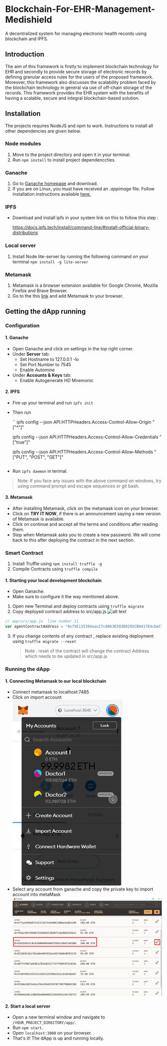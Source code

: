 




# Blockchain-For-EHR-Management-Medishield
A decentralized system for managing electronic health records using blockchain and IPFS.


## Introduction

The aim of this framework is firstly to implement blockchain technology for EHR and secondly to provide secure storage of electronic records by defining granular access rules for the users of the proposed framework. Moreover, this framework also discusses the scalability problem faced by the blockchain technology in general via use of off-chain storage of the records. This framework provides the EHR system with the benefits of having a scalable, secure and integral blockchain-based solution.

<!-- TABLE OF CONTENTS -->

## Installation

The projects requires NodeJS and npm to work. Instructions to install all other dependencies are given below.

### Node modules

1. Move to the project directory and open it in your terminal.
2. Run `npm install` to install project dependenccties.

### Ganache

1. Go to [Ganache homepage](https://truffleframework.com/ganache) and download.
2. If you are on Linux, you must have received an _.appimage_ file. Follow installation instructions available [here.](https://itsfoss.com/use-appimage-linux/)

### IPFS

- Download and install ipfs in your system link on this to follow this step :

   https://docs.ipfs.tech/install/command-line/#install-official-binary-distributions

### Local server

1. Install Node lite-server by running the following command on your terminal `npm install -g lite-server`

### Metamask

1. Metamask is a browser extension available for Google Chrome, Mozilla Firefox and Brave Browser.
2. Go to the this [link](http://metamask.io/) and add Metamask to your browser.

## Getting the dApp running

### Configuration

#### 1. Ganache

- Open Ganache and click on settings in the top right corner.
- Under **Server** tab:
  - Set Hostname to 127.0.0.1 -lo
  - Set Port Number to 7545
  - Enable Automine
- Under **Accounts & Keys** tab:
  - Enable Autogenerate HD Mnemonic

#### 2. IPFS



- Fire up your terminal and run `ipfs init`
- Then run

  ``
  ipfs config --json API.HTTPHeaders.Access-Control-Allow-Origin "[\"*\"]"
  
  ipfs config --json API.HTTPHeaders.Access-Control-Allow-Credentials "[\"true\"]"
  
  ipfs config --json API.HTTPHeaders.Access-Control-Allow-Methods "[\"PUT\", \"POST\", \"GET\"]"
  ```
-  Run `ipfs daemon` in terimal.  

  > Note: If you face any issues with the above command on windows, try using command prompt and escape sequences or git bash.

#### 3. Metamask

- After installing Metamask, click on the metamask icon on your browser.
- Click on **TRY IT NOW**, if there is an announcement saying a new version of Metamask is available.
- Click on continue and accept all the terms and conditions after reading them.
- Stop when Metamask asks you to create a new password. We will come back to this after deploying the contract in the next section.

### Smart Contract

1. Install Truffle using `npm install truffle -g`
2. Compile Contracts using `truffle compile`

#### 1. Starting your local development blockchain

- Open Ganache.
- Make sure to configure it the way mentioned above.

1. Open new Terminal and deploy contracts using `truffle migrate`
2. Copy deployed contract address to src/app.js
   ![alt text](https://raw.githubusercontent.com/game-of-codes/HealthCare-Blockchain/master/images/ganace-contracct.png)

```js
// app/src/app.js  line number 11
var agentContractAddress = "0x75E115394aacC7c6063E593B9292CB9417E4cbeC";
```

3. If you change contents of any contract , replace existing deployment using `truffle migrate --reset`
   > Note : reset of the contract will change the contract Address which needs to be updated in src/app.js

### Running the dApp

#### 1. Connecting Metamask to our local blockchain

- Connect metamask to localhost:7485
- Click on import account
  ![alt text](https://raw.githubusercontent.com/game-of-codes/HealthCare-Blockchain/master/images/meta-1.png)
- Select any account from ganache and copy the private key to import account into metaMask
  ![alt text](https://raw.githubusercontent.com/game-of-codes/HealthCare-Blockchain/master/images/con-g1.png)


#### 2. Start a local server

- Open a new terminal window and navigate to `/YOUR_PROJECT_DIRECTORY/app/`.
- Run `npm start`.
- Open `localhost:3000` on your browser.
- That's it! The dApp is up and running locally.
